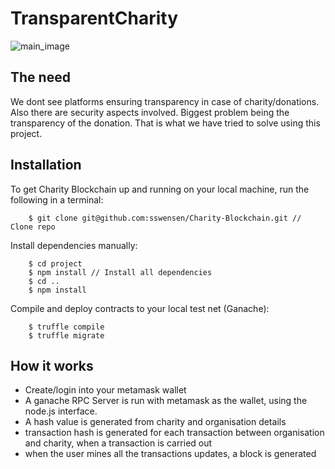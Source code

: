 # TransparentCharity

![main_image](https://blog.justgiving.com/wp-content/uploads/2020/09/Transparency-iStock-photo-paid-for_21-1.jpg)

## The need

We dont see platforms ensuring transparency in case of charity/donations. Also there are security aspects involved. Biggest problem being the transparency of the donation. That is what we have tried to solve using this project.

## Installation

To get Charity Blockchain up and running on your local machine, run the following in a terminal:

```shell
    $ git clone git@github.com:sswensen/Charity-Blockchain.git // Clone repo
```
Install dependencies manually:

``` shell
    $ cd project
    $ npm install // Install all dependencies
    $ cd ..
    $ npm install
```

Compile and deploy contracts to your local test net (Ganache):

```shell
    $ truffle compile
    $ truffle migrate
```

## How it works

* Create/login into your metamask wallet
* A ganache RPC Server is run with metamask as the wallet, using the node.js interface.
* A hash value is generated from charity and organisation details
* transaction hash is generated for each transaction between organisation and charity, when a transaction is carried out
* when the user mines all the transactions updates, a block is generated
